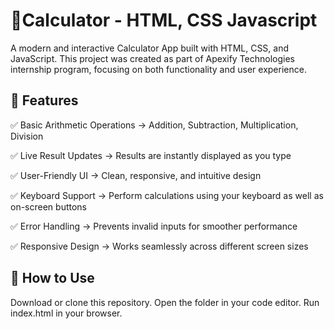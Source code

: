 # 🧮Calculator - HTML, CSS Javascript
A modern and interactive Calculator App built with HTML, CSS, and JavaScript. This project was created as part of Apexify Technologies internship program, focusing on both functionality and user experience.

## 🚀 Features
✅ Basic Arithmetic Operations → Addition, Subtraction, Multiplication, Division

✅ Live Result Updates → Results are instantly displayed as you type

✅ User-Friendly UI → Clean, responsive, and intuitive design

✅ Keyboard Support → Perform calculations using your keyboard as well as on-screen buttons

✅ Error Handling → Prevents invalid inputs for smoother performance

✅ Responsive Design → Works seamlessly across different screen sizes

## 📂 How to Use
Download or clone this repository.
Open the folder in your code editor.
Run index.html in your browser.
